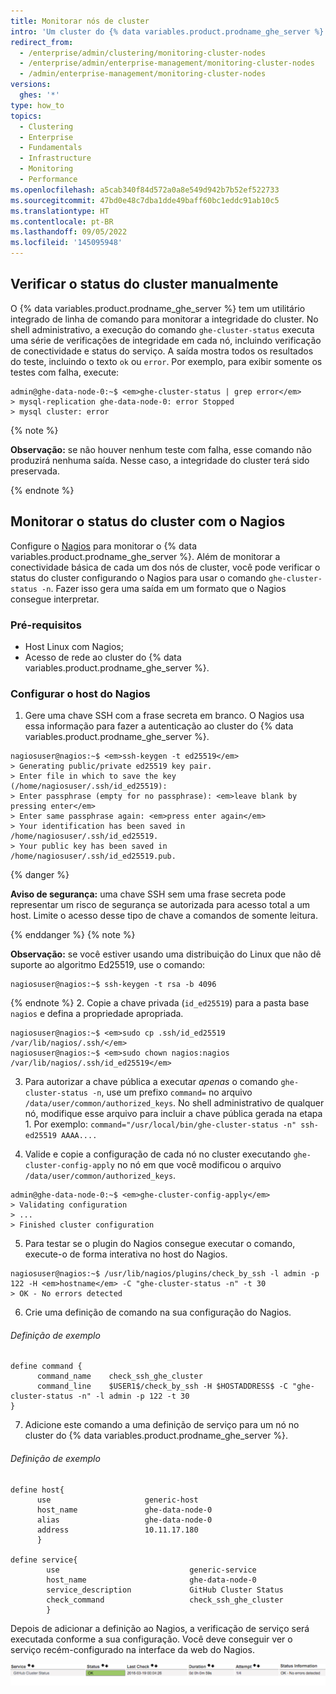 ```yaml
---
title: Monitorar nós de cluster
intro: 'Um cluster do {% data variables.product.prodname_ghe_server %} é formado por serviços redundantes distribuídos em dois ou mais nós. Em caso de falha de um serviço ou de um nó inteiro, a falha não será aparente de imediato para os usuários do cluster. No entanto, como o desempenho e a redundância são afetados, é importante monitorar a integridade de um cluster do {% data variables.product.prodname_ghe_server %}.'
redirect_from:
  - /enterprise/admin/clustering/monitoring-cluster-nodes
  - /enterprise/admin/enterprise-management/monitoring-cluster-nodes
  - /admin/enterprise-management/monitoring-cluster-nodes
versions:
  ghes: '*'
type: how_to
topics:
  - Clustering
  - Enterprise
  - Fundamentals
  - Infrastructure
  - Monitoring
  - Performance
ms.openlocfilehash: a5cab340f84d572a0a8e549d942b7b52ef522733
ms.sourcegitcommit: 47bd0e48c7dba1dde49baff60bc1eddc91ab10c5
ms.translationtype: HT
ms.contentlocale: pt-BR
ms.lasthandoff: 09/05/2022
ms.locfileid: '145095948'
---
```

## Verificar o status do cluster manualmente

O {% data variables.product.prodname_ghe_server %} tem um utilitário integrado de linha de comando para monitorar a integridade do cluster. No shell administrativo, a execução do comando `ghe-cluster-status` executa uma série de verificações de integridade em cada nó, incluindo verificação de conectividade e status do serviço. A saída mostra todos os resultados do teste, incluindo o texto `ok` ou `error`. Por exemplo, para exibir somente os testes com falha, execute:

```shell
admin@ghe-data-node-0:~$ <em>ghe-cluster-status | grep error</em>
> mysql-replication ghe-data-node-0: error Stopped
> mysql cluster: error
```
{% note %}

**Observação:** se não houver nenhum teste com falha, esse comando não produzirá nenhuma saída. Nesse caso, a integridade do cluster terá sido preservada.

{% endnote %}

## Monitorar o status do cluster com o Nagios

Configure o [Nagios](https://www.nagios.org/) para monitorar o {% data variables.product.prodname_ghe_server %}. Além de monitorar a conectividade básica de cada um dos nós de cluster, você pode verificar o status do cluster configurando o Nagios para usar o comando `ghe-cluster-status -n`. Fazer isso gera uma saída em um formato que o Nagios consegue interpretar.

### Pré-requisitos
* Host Linux com Nagios;
* Acesso de rede ao cluster do {% data variables.product.prodname_ghe_server %}.

### Configurar o host do Nagios
1. Gere uma chave SSH com a frase secreta em branco. O Nagios usa essa informação para fazer a autenticação ao cluster do {% data variables.product.prodname_ghe_server %}.
  ```shell
  nagiosuser@nagios:~$ <em>ssh-keygen -t ed25519</em>
  > Generating public/private ed25519 key pair.
  > Enter file in which to save the key (/home/nagiosuser/.ssh/id_ed25519):
  > Enter passphrase (empty for no passphrase): <em>leave blank by pressing enter</em>
  > Enter same passphrase again: <em>press enter again</em>
  > Your identification has been saved in /home/nagiosuser/.ssh/id_ed25519.
  > Your public key has been saved in /home/nagiosuser/.ssh/id_ed25519.pub.
  ```
  {% danger %}

  **Aviso de segurança:** uma chave SSH sem uma frase secreta pode representar um risco de segurança se autorizada para acesso total a um host. Limite o acesso desse tipo de chave a comandos de somente leitura.

  {% enddanger %} {% note %}

  **Observação:** se você estiver usando uma distribuição do Linux que não dê suporte ao algoritmo Ed25519, use o comando:
  ```shell
  nagiosuser@nagios:~$ ssh-keygen -t rsa -b 4096
  ```

  {% endnote %}
2. Copie a chave privada (`id_ed25519`) para a pasta base `nagios` e defina a propriedade apropriada.
  ```shell
  nagiosuser@nagios:~$ <em>sudo cp .ssh/id_ed25519 /var/lib/nagios/.ssh/</em>
  nagiosuser@nagios:~$ <em>sudo chown nagios:nagios /var/lib/nagios/.ssh/id_ed25519</em>
  ```

3. Para autorizar a chave pública a executar *apenas* o comando `ghe-cluster-status -n`, use um prefixo `command=` no arquivo `/data/user/common/authorized_keys`. No shell administrativo de qualquer nó, modifique esse arquivo para incluir a chave pública gerada na etapa 1. Por exemplo: `command="/usr/local/bin/ghe-cluster-status -n" ssh-ed25519 AAAA....`

4. Valide e copie a configuração de cada nó no cluster executando `ghe-cluster-config-apply` no nó em que você modificou o arquivo `/data/user/common/authorized_keys`.

  ```shell
  admin@ghe-data-node-0:~$ <em>ghe-cluster-config-apply</em>
  > Validating configuration
  > ...
  > Finished cluster configuration
  ```

5. Para testar se o plugin do Nagios consegue executar o comando, execute-o de forma interativa no host do Nagios.
  ```shell
  nagiosuser@nagios:~$ /usr/lib/nagios/plugins/check_by_ssh -l admin -p 122 -H <em>hostname</em> -C "ghe-cluster-status -n" -t 30
  > OK - No errors detected
  ```

6. Crie uma definição de comando na sua configuração do Nagios.
  ###### Definição de exemplo

  ```
  define command {
        command_name    check_ssh_ghe_cluster
        command_line    $USER1$/check_by_ssh -H $HOSTADDRESS$ -C "ghe-cluster-status -n" -l admin -p 122 -t 30
  }
  ```
7. Adicione este comando a uma definição de serviço para um nó no cluster do {% data variables.product.prodname_ghe_server %}.

  ###### Definição de exemplo

  ```
  define host{
        use                     generic-host
        host_name               ghe-data-node-0
        alias                   ghe-data-node-0
        address                 10.11.17.180
        }

  define service{
          use                             generic-service
          host_name                       ghe-data-node-0
          service_description             GitHub Cluster Status
          check_command                   check_ssh_ghe_cluster
          }
  ```

Depois de adicionar a definição ao Nagios, a verificação de serviço será executada conforme a sua configuração. Você deve conseguir ver o serviço recém-configurado na interface da web do Nagios.

![Exemplo Nagios](/assets/images/enterprise/cluster/nagios-example.png)
